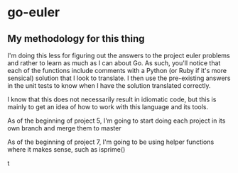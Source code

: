 go-euler
==========

My methodology for this thing
-------------

I'm doing this less for figuring out the answers to the project euler problems and rather to learn as much as I can about Go. As such, you'll notice that each of the functions include comments with a Python (or Ruby if it's more sensical) solution that I look to translate. I then use the pre-existing answers in the unit tests to know when I have the solution translated correctly.

I know that this does not necessarily result in idiomatic code, but this is mainly to get an idea of how to work with this language and its tools.

As of the beginning of project 5, I'm going to start doing each project in its own branch and merge them to master

As of the beginning of project 7, I'm going to be using helper functions where it makes sense, such as isprime()

t
